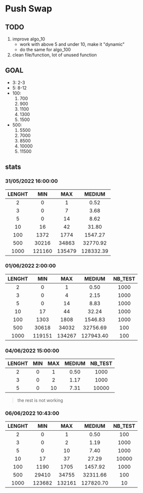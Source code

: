 # Push Swap

## TODO

1. improve algo_10
	- work with above 5 and under 10, make it "dynamic"
	- do the same for algo_100
2. clean file/function, lot of unused function

## GOAL

- 3:	2-3
- 5:	8-12
- 100:
	1. 700
	2. 900
	3. 1100
	4. 1300
	5. 1500
- 500:
	1. 5500
	2. 7000
	3. 8500
	4. 10000
	5. 11500

## stats

### 31/05/2022 16:00:00

|LENGHT|MIN   |MAX   |MEDIUM   |
|:----:|:----:|:----:|:-------:|
|2     |0     |1     |0.52     |
|3     |0     |7     |3.68     |
|5     |0     |14    |8.62     |
|10    |16    |42    |31.80    |
|100   |1372  |1774  |1547.27  |
|500   |30216 |34863 |32770.92 |
|1000  |121160|135479|128332.39|

### 01/06/2022 2:00:00

|LENGHT|MIN   |MAX   |MEDIUM   |NB_TEST|
|:----:|:----:|:----:|:-------:|:-----:|
|2     |0     |1     |0.50     |1000   |
|3     |0     |4     |2.15     |1000   |
|5     |0     |14    |8.83     |1000   |
|10    |17    |44    |32.24    |1000   |
|100   |1303  |1808  |1546.83  |1000   |
|500   |30618 |34032 |32756.69 |100    |
|1000  |119151|134267|127943.40|100    |

### 04/06/2022 15:00:00

|LENGHT|MIN   |MAX   |MEDIUM   |NB_TEST|
|:----:|:----:|:----:|:-------:|:-----:|
|2     |0     |1     |0.50     |1000   |
|3     |0     |2     |1.17     |1000   |
|5     |0     |10    |7.31     |10000  |

> the rest is not working

### 06/06/2022 10:43:00

|LENGHT|MIN   |MAX   |MEDIUM   |NB_TEST|
|:----:|:----:|:----:|:-------:|:-----:|
|2     |0     |1     |0.50     |100    |
|3     |0     |2     |1.19     |1000   |
|5     |0     |10    |7.40     |1000   |
|10    |17    |37    |27.29    |10000  |
|100   |1190  |1705  |1457.92  |1000   |
|500   |29410 |34755 |32311.66 |100    |
|1000  |123682|132161|127820.70|10     |
